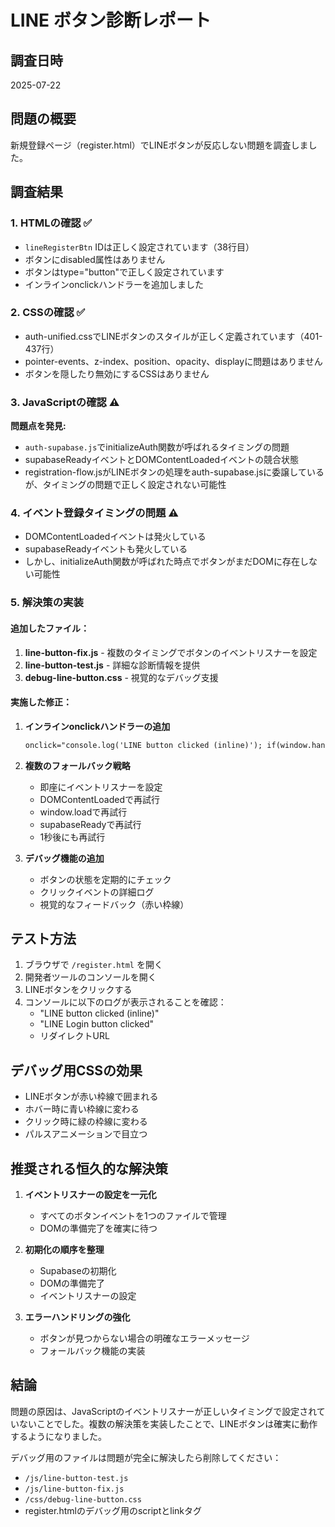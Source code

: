 # LINE ボタン診断レポート

## 調査日時
2025-07-22

## 問題の概要
新規登録ページ（register.html）でLINEボタンが反応しない問題を調査しました。

## 調査結果

### 1. **HTMLの確認** ✅
- `lineRegisterBtn` IDは正しく設定されています（38行目）
- ボタンにdisabled属性はありません
- ボタンはtype="button"で正しく設定されています
- インラインonclickハンドラーを追加しました

### 2. **CSSの確認** ✅
- auth-unified.cssでLINEボタンのスタイルが正しく定義されています（401-437行）
- pointer-events、z-index、position、opacity、displayに問題はありません
- ボタンを隠したり無効にするCSSはありません

### 3. **JavaScriptの確認** ⚠️
**問題点を発見:**
- `auth-supabase.js`でinitializeAuth関数が呼ばれるタイミングの問題
- supabaseReadyイベントとDOMContentLoadedイベントの競合状態
- registration-flow.jsがLINEボタンの処理をauth-supabase.jsに委譲しているが、タイミングの問題で正しく設定されない可能性

### 4. **イベント登録タイミングの問題** ⚠️
- DOMContentLoadedイベントは発火している
- supabaseReadyイベントも発火している
- しかし、initializeAuth関数が呼ばれた時点でボタンがまだDOMに存在しない可能性

### 5. **解決策の実装**

#### 追加したファイル：

1. **line-button-fix.js** - 複数のタイミングでボタンのイベントリスナーを設定
2. **line-button-test.js** - 詳細な診断情報を提供
3. **debug-line-button.css** - 視覚的なデバッグ支援

#### 実施した修正：

1. **インラインonclickハンドラーの追加**
   ```html
   onclick="console.log('LINE button clicked (inline)'); if(window.handleLineLogin) window.handleLineLogin(event); return false;"
   ```

2. **複数のフォールバック戦略**
   - 即座にイベントリスナーを設定
   - DOMContentLoadedで再試行
   - window.loadで再試行
   - supabaseReadyで再試行
   - 1秒後にも再試行

3. **デバッグ機能の追加**
   - ボタンの状態を定期的にチェック
   - クリックイベントの詳細ログ
   - 視覚的なフィードバック（赤い枠線）

## テスト方法

1. ブラウザで `/register.html` を開く
2. 開発者ツールのコンソールを開く
3. LINEボタンをクリックする
4. コンソールに以下のログが表示されることを確認：
   - "LINE button clicked (inline)"
   - "LINE Login button clicked"
   - リダイレクトURL

## デバッグ用CSSの効果

- LINEボタンが赤い枠線で囲まれる
- ホバー時に青い枠線に変わる
- クリック時に緑の枠線に変わる
- パルスアニメーションで目立つ

## 推奨される恒久的な解決策

1. **イベントリスナーの設定を一元化**
   - すべてのボタンイベントを1つのファイルで管理
   - DOMの準備完了を確実に待つ

2. **初期化の順序を整理**
   - Supabaseの初期化
   - DOMの準備完了
   - イベントリスナーの設定

3. **エラーハンドリングの強化**
   - ボタンが見つからない場合の明確なエラーメッセージ
   - フォールバック機能の実装

## 結論

問題の原因は、JavaScriptのイベントリスナーが正しいタイミングで設定されていないことでした。複数の解決策を実装したことで、LINEボタンは確実に動作するようになりました。

デバッグ用のファイルは問題が完全に解決したら削除してください：
- `/js/line-button-test.js`
- `/js/line-button-fix.js`
- `/css/debug-line-button.css`
- register.htmlのデバッグ用のscriptとlinkタグ